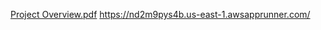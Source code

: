 [Project Overview.pdf](https://github.com/user-attachments/files/18341466/Project.Overview.pdf)
https://nd2m9pys4b.us-east-1.awsapprunner.com/
